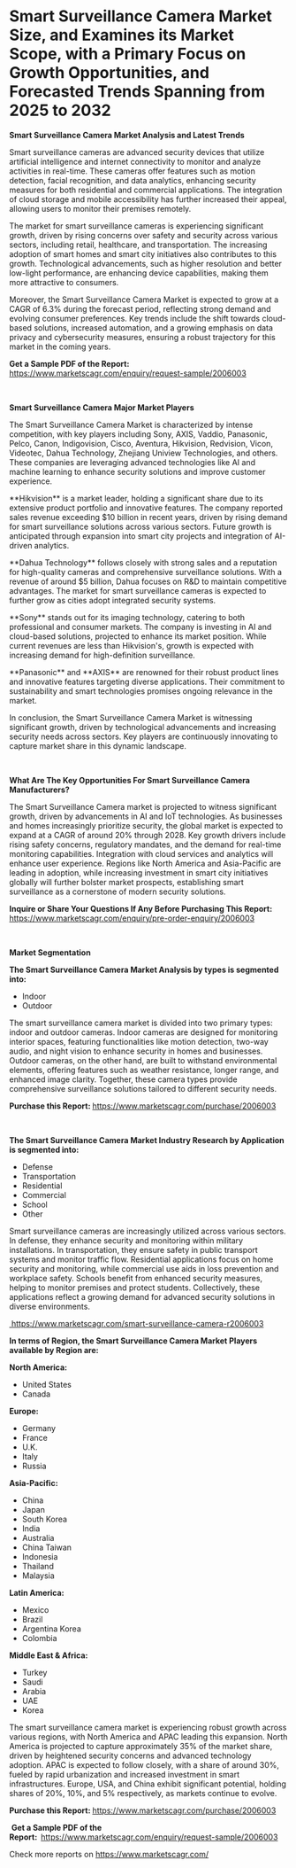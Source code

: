 <p><h1>Smart Surveillance Camera Market Size, and Examines its Market Scope, with a Primary Focus on Growth Opportunities, and Forecasted Trends Spanning from 2025 to 2032</h1></p><p><strong>Smart Surveillance Camera Market Analysis and Latest Trends</strong></p>
<p><p>Smart surveillance cameras are advanced security devices that utilize artificial intelligence and internet connectivity to monitor and analyze activities in real-time. These cameras offer features such as motion detection, facial recognition, and data analytics, enhancing security measures for both residential and commercial applications. The integration of cloud storage and mobile accessibility has further increased their appeal, allowing users to monitor their premises remotely.</p><p>The market for smart surveillance cameras is experiencing significant growth, driven by rising concerns over safety and security across various sectors, including retail, healthcare, and transportation. The increasing adoption of smart homes and smart city initiatives also contributes to this growth. Technological advancements, such as higher resolution and better low-light performance, are enhancing device capabilities, making them more attractive to consumers.</p><p>Moreover, the Smart Surveillance Camera Market is expected to grow at a CAGR of 6.3% during the forecast period, reflecting strong demand and evolving consumer preferences. Key trends include the shift towards cloud-based solutions, increased automation, and a growing emphasis on data privacy and cybersecurity measures, ensuring a robust trajectory for this market in the coming years.</p></p>
<p><strong>Get a Sample PDF of the Report:&nbsp;</strong> <a href="https://www.marketscagr.com/enquiry/request-sample/2006003?utm_campaign=2276&utm_medium=2&utm_source=Github&utm_content=ia&utm_term=12022025&utm_id=smart-surveillance-camera">https://www.marketscagr.com/enquiry/request-sample/2006003</a></p>
<p>&nbsp;</p>
<p><strong>Smart Surveillance Camera Major Market Players</strong></p>
<p><p>The Smart Surveillance Camera Market is characterized by intense competition, with key players including Sony, AXIS, Vaddio, Panasonic, Pelco, Canon, Indigovision, Cisco, Aventura, Hikvision, Redvision, Vicon, Videotec, Dahua Technology, Zhejiang Uniview Technologies, and others. These companies are leveraging advanced technologies like AI and machine learning to enhance security solutions and improve customer experience.</p><p>**Hikvision** is a market leader, holding a significant share due to its extensive product portfolio and innovative features. The company reported sales revenue exceeding $10 billion in recent years, driven by rising demand for smart surveillance solutions across various sectors. Future growth is anticipated through expansion into smart city projects and integration of AI-driven analytics.</p><p>**Dahua Technology** follows closely with strong sales and a reputation for high-quality cameras and comprehensive surveillance solutions. With a revenue of around $5 billion, Dahua focuses on R&D to maintain competitive advantages. The market for smart surveillance cameras is expected to further grow as cities adopt integrated security systems.</p><p>**Sony** stands out for its imaging technology, catering to both professional and consumer markets. The company is investing in AI and cloud-based solutions, projected to enhance its market position. While current revenues are less than Hikvision's, growth is expected with increasing demand for high-definition surveillance.</p><p>**Panasonic** and **AXIS** are renowned for their robust product lines and innovative features targeting diverse applications. Their commitment to sustainability and smart technologies promises ongoing relevance in the market.</p><p>In conclusion, the Smart Surveillance Camera Market is witnessing significant growth, driven by technological advancements and increasing security needs across sectors. Key players are continuously innovating to capture market share in this dynamic landscape.</p></p>
<p>&nbsp;</p>
<p><strong>What Are The Key Opportunities For Smart Surveillance Camera Manufacturers?</strong></p>
<p><p>The Smart Surveillance Camera market is projected to witness significant growth, driven by advancements in AI and IoT technologies. As businesses and homes increasingly prioritize security, the global market is expected to expand at a CAGR of around 20% through 2028. Key growth drivers include rising safety concerns, regulatory mandates, and the demand for real-time monitoring capabilities. Integration with cloud services and analytics will enhance user experience. Regions like North America and Asia-Pacific are leading in adoption, while increasing investment in smart city initiatives globally will further bolster market prospects, establishing smart surveillance as a cornerstone of modern security solutions.</p></p>
<p><strong>Inquire or Share Your Questions If Any Before Purchasing This Report:</strong> <a href="https://www.marketscagr.com/enquiry/pre-order-enquiry/2006003?utm_campaign=2276&utm_medium=2&utm_source=Github&utm_content=ia&utm_term=12022025&utm_id=smart-surveillance-camera">https://www.marketscagr.com/enquiry/pre-order-enquiry/2006003</a></p>
<p>&nbsp;</p>
<p><strong>Market Segmentation</strong></p>
<p><strong>The Smart Surveillance Camera Market Analysis by types is segmented into:</strong></p>
<p><ul><li>Indoor</li><li>Outdoor</li></ul></p>
<p><p>The smart surveillance camera market is divided into two primary types: indoor and outdoor cameras. Indoor cameras are designed for monitoring interior spaces, featuring functionalities like motion detection, two-way audio, and night vision to enhance security in homes and businesses. Outdoor cameras, on the other hand, are built to withstand environmental elements, offering features such as weather resistance, longer range, and enhanced image clarity. Together, these camera types provide comprehensive surveillance solutions tailored to different security needs.</p></p>
<p><strong>Purchase this Report:&nbsp;</strong><a href="https://www.marketscagr.com/purchase/2006003?utm_campaign=2276&utm_medium=2&utm_source=Github&utm_content=ia&utm_term=12022025&utm_id=smart-surveillance-camera">https://www.marketscagr.com/purchase/2006003</a></p>
<p>&nbsp;</p>
<p><strong>The Smart Surveillance Camera Market Industry Research by Application is segmented into:</strong></p>
<p><ul><li>Defense</li><li>Transportation</li><li>Residential</li><li>Commercial</li><li>School</li><li>Other</li></ul></p>
<p><p>Smart surveillance cameras are increasingly utilized across various sectors. In defense, they enhance security and monitoring within military installations. In transportation, they ensure safety in public transport systems and monitor traffic flow. Residential applications focus on home security and monitoring, while commercial use aids in loss prevention and workplace safety. Schools benefit from enhanced security measures, helping to monitor premises and protect students. Collectively, these applications reflect a growing demand for advanced security solutions in diverse environments.</p></p>
<p><a href="https://www.marketscagr.com/smart-surveillance-camera-r2006003?utm_campaign=2276&utm_medium=2&utm_source=Github&utm_content=ia&utm_term=12022025&utm_id=smart-surveillance-camera">&nbsp;https://www.marketscagr.com/smart-surveillance-camera-r2006003</a></p>
<p><strong>In terms of Region, the Smart Surveillance Camera Market Players available by Region are:</strong></p>
<p>
    <p> <strong> North America: </strong>
        <ul>
            <li>United States</li>
            <li>Canada</li>
        </ul>
        </p> 
    <p> <strong> Europe: </strong>
        <ul>
            <li>Germany</li>
            <li>France</li>
            <li>U.K.</li>
            <li>Italy</li>
            <li>Russia</li>
        </ul>
        </p> 
    <p> <strong> Asia-Pacific: </strong>
        <ul>
            <li>China</li>
            <li>Japan</li>
            <li>South Korea</li>
            <li>India</li>
            <li>Australia</li>
            <li>China Taiwan</li>
            <li>Indonesia</li>
            <li>Thailand</li>
            <li>Malaysia</li>
        </ul>
        </p> 
    <p> <strong> Latin America: </strong>
        <ul>
            <li>Mexico</li>
            <li>Brazil</li>
            <li>Argentina Korea</li>
            <li>Colombia</li>
        </ul>
        </p> 
    <p> <strong> Middle East & Africa: </strong>
        <ul>
            <li>Turkey</li>
            <li>Saudi</li>
            <li>Arabia</li>
            <li>UAE</li>
            <li>Korea</li>
        </ul>
    </p>
    </p>
<p><p>The smart surveillance camera market is experiencing robust growth across various regions, with North America and APAC leading this expansion. North America is projected to capture approximately 35% of the market share, driven by heightened security concerns and advanced technology adoption. APAC is expected to follow closely, with a share of around 30%, fueled by rapid urbanization and increased investment in smart infrastructures. Europe, USA, and China exhibit significant potential, holding shares of 20%, 10%, and 5% respectively, as markets continue to evolve.</p></p>
<p><strong>Purchase this Report: </strong><a href="https://www.marketscagr.com/purchase/2006003?utm_campaign=2276&utm_medium=2&utm_source=Github&utm_content=ia&utm_term=12022025&utm_id=smart-surveillance-camera">https://www.marketscagr.com/purchase/2006003</a></p>
<p>&nbsp;<strong>Get a Sample PDF of the Report:&nbsp;&nbsp;</strong><a href="https://www.marketscagr.com/enquiry/request-sample/2006003?utm_campaign=2276&utm_medium=2&utm_source=Github&utm_content=ia&utm_term=12022025&utm_id=smart-surveillance-camera">https://www.marketscagr.com/enquiry/request-sample/2006003</a></p>
<p><strong></strong></p>
<p>Check more reports on <a href="https://www.marketscagr.com/?utm_campaign=2276&utm_medium=2&utm_source=Github&utm_content=ia&utm_term=12022025&utm_id=smart-surveillance-camera">https://www.marketscagr.com/</a></p>